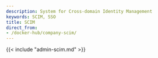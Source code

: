 ```yaml
---
description: System for Cross-domain Identity Management
keywords: SCIM, SSO
title: SCIM
direct_from:
- /docker-hub/company-scim/
---
```


{{< include "admin-scim.md" >}}